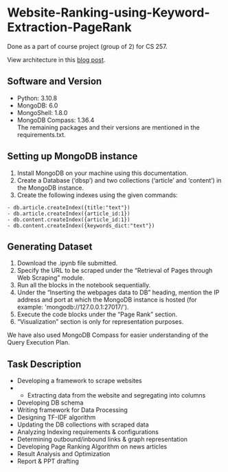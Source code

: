 # Website-Ranking-using-Keyword-Extraction-PageRank
Done as a part of course project (group of 2) for CS 257.

View architecture in this [blog post](https://chinmayih.wordpress.com/2023/12/31/from-scraps-to-rankings-decoding-the-news-web/).

## Software and Version
- Python: 3.10.8
- MongoDB: 6.0 
- MongoShell: 1.8.0
- MongoDB Compass: 1.36.4  
The remaining packages and their versions are mentioned in the requirements.txt.

## Setting up MongoDB instance
1. Install MongoDB on your machine using this documentation.
2. Create a Database (‘dbsp’) and two collections (‘article’ and ‘content’) in the MongoDB instance.
3. Create the following indexes using the given commands:

```
- db.article.createIndex({title:"text"})
- db.article.createIndex({article_id:1})
- db.content.createIndex({article_id:1})
- db.content.createIndex({keywords_dict:"text"})
```

## Generating Dataset
1. Download the .ipynb file submitted.
2. Specify the URL to be scraped under the “Retrieval of Pages through Web Scraping” module. 
3. Run all the blocks in the notebook sequentially. 
4. Under the “Inserting the webpages data to DB” heading, mention the IP address and port at which the MongoDB instance is hosted (for example:  'mongodb://127.0.0.1:27017/').
5. Execute the code blocks under the “Page Rank” section.
6. “Visualization” section is only for representation purposes. 

We have also used MongoDB Compass for easier understanding of the Query Execution Plan.

## Task Description
* Developing a framework to scrape websites
* * Extracting data from the website and segregating into columns
* Developing DB schema
* Writing framework for Data Processing
* Designing TF-IDF algorithm
* Updating the DB collections with scraped data
* Analyzing Indexing requirements & configurations
* Determining outbound/inbound links & graph representation
* Developing Page Ranking Algorithm on news articles
* Result Analysis and Optimization
* Report & PPT drafting

